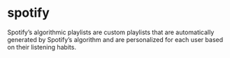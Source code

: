 # spotify
Spotify’s algorithmic playlists are custom playlists that are automatically generated by Spotify’s algorithm and are personalized for each user based on their listening habits.
